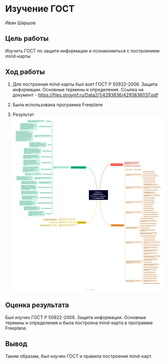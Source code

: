 # Изучение ГОСТ
Иван Шаршов

## Цель работы

Изучить ГОСТ по защите информации и познакомиться с построением
mind-карты

## Ход работы

1.  Для построения mind-карты был взят ГОСТ Р 50922-2006. Защита информации. Основные термины и определения. Ссылка на
    документ - https://files.stroyinf.ru/Data2/1/4293836/4293836037.pdf

2.  Была использована программа Freeplane

3.  Результат
    <img src="lab5.png" class="quarto-discovered-preview-image" alt="mm" />

## Оценка результата

Был изучен ГОСТ Р 50922-2006. Защита информации. Основные термины и определения и была построена mind-карта в программе Freeplane.

## Вывод

Таким образам, был изучен ГОСТ и правила построения mind-карт.

